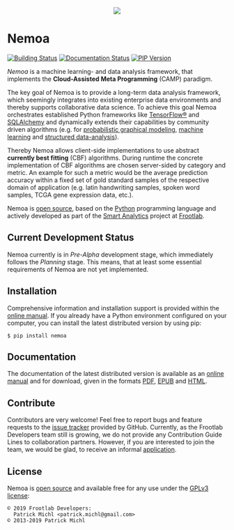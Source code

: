 <div align="center">
  <a href="https://github.com/frootlab/nemoa">
    <img src="https://bit.ly/2VRCy9t">
  </a>
  <br>
</div>

Nemoa
=====

[![Building Status](https://travis-ci.org/frootlab/nemoa.svg?branch=master)](https://travis-ci.org/frootlab/nemoa)
[![Documentation Status](https://readthedocs.org/projects/nemoa/badge/?version=latest)](https://nemoa.readthedocs.io/en/latest/?badge=latest)
[![PIP Version](https://badge.fury.io/py/nemoa.svg)](https://badge.fury.io/py/nemoa)

*Nemoa* is a machine learning- and data analysis framework, that implements the
**Cloud-Assisted Meta Programming** (CAMP) paradigm.

The key goal of Nemoa is to provide a long-term data analysis framework, which
seemingly integrates into existing enterprise data environments and thereby
supports collaborative data science. To achieve this goal Nemoa orchestrates
established Python frameworks like [TensorFlow®](https://www.tensorflow.org/)
and [SQLAlchemy](https://www.sqlalchemy.org/) and dynamically extends their
capabilities by community driven algorithms (e.g. for [probabilistic graphical
modeling](https://en.wikipedia.org/wiki/Graphical_model), [machine
learning](https://en.wikipedia.org/wiki/Machine_learning) and [structured
data-analysis](https://en.wikipedia.org/wiki/Structured_data_analysis_(statistics))).

Thereby Nemoa allows client-side implementations to use abstract **currently
best fitting** (CBF) algorithms. During runtime the concrete implementation of
CBF algorithms are chosen server-sided by category and metric. An example for
such a metric would be the average prediction accuracy within a fixed set of
gold standard samples of the respective domain of application (e.g. latin
handwriting samples, spoken word samples, TCGA gene expression data, etc.).

Nemoa is [open source](https://github.com/frootlab/pandora), based on the
[Python](https://www.python.org/) programming language and actively developed as
part of the [Smart Analytics](https://github.com/orgs/frootlab/projects) project
at [Frootlab](https://github.com/frootlab).

Current Development Status
--------------------------

Nemoa currently is in *Pre-Alpha* development stage, which immediately follows
the *Planning* stage. This means, that at least some essential requirements of
Nemoa are not yet implemented.

Installation
------------

Comprehensive information and installation support is provided within the
[online manual](https://nemoa.readthedocs.io/en/latest/). If you already have a
Python environment configured on your computer, you can install the latest
distributed version by using pip:

    $ pip install nemoa

Documentation
-------------

The documentation of the latest distributed version is available as an [online
manual](https://nemoa.readthedocs.io/en/latest/) and for download, given in the
formats [PDF](https://readthedocs.org/projects/nemoa/downloads/pdf/latest/),
[EPUB](https://readthedocs.org/projects/nemoa/downloads/epub/latest/) and
[HTML](https://readthedocs.org/projects/nemoa/downloads/htmlzip/latest/).

Contribute
----------

Contributors are very welcome! Feel free to report bugs and feature requests to
the [issue tracker](https://github.com/frootlab/nemoa/issues) provided by
GitHub. Currently, as the Frootlab Developers team still is growing, we do not
provide any Contribution Guide Lines to collaboration partners. However, if you
are interested to join the team, we would be glad, to receive an informal
[application](frootlab@gmail.com).

License
-------

Nemoa is [open source](https://github.com/frootlab/pandora) and available free
for any use under the [GPLv3 license](https://www.gnu.org/licenses/gpl.html):

    © 2019 Frootlab Developers:
      Patrick Michl <patrick.michl@gmail.com>
    © 2013-2019 Patrick Michl
